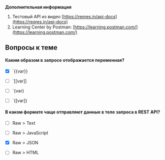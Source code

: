 
**Дополнительная информация**

1. Тестовый API из видео [https://reqres.in/api-docs](https://reqres.in/api-docs)
2. Learning Center by Postman: [https://learning.postman.com/](https://learning.postman.com/)





<a id='task1'></a>
## Вопросы к теме


#### Каким образом в запросе отображается переменная?


 -  [x] `{{var}}
 -  [ ] `[[var]]
 -  [ ] `{var}
 -  [ ] `{[var]}



#### В каком формате чаще отправляют данные в теле запроса в REST API?


 -  [ ] Raw > Text
 -  [ ] Raw > JavaScript
 -  [x] Raw > JSON
 -  [ ] Raw > HTML

